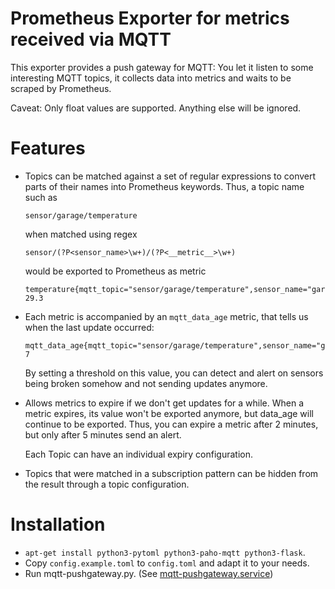# Prometheus Exporter for metrics received via MQTT

This exporter provides a push gateway for MQTT: You let it listen to
some interesting MQTT topics, it collects data into metrics and waits to
be scraped by Prometheus.

Caveat: Only float values are supported. Anything else will be ignored.

# Features

*   Topics can be matched against a set of regular expressions to convert
    parts of their names into Prometheus keywords. Thus, a topic name such as

        sensor/garage/temperature

    when matched using regex

        sensor/(?P<sensor_name>\w+)/(?P<__metric__>\w+)

    would be exported to Prometheus as metric

        temperature{mqtt_topic="sensor/garage/temperature",sensor_name="garage"} 29.3

*   Each metric is accompanied by an `mqtt_data_age` metric, that tells us
    when the last update occurred:

        mqtt_data_age{mqtt_topic="sensor/garage/temperature",sensor_name="garage",metric="temperature"} 7

    By setting a threshold on this value, you can detect and alert on sensors
    being broken somehow and not sending updates anymore.

*   Allows metrics to expire if we don't get updates for a while. When a metric
    expires, its value won't be exported anymore, but data_age will continue
    to be exported. Thus, you can expire a metric after 2 minutes, but only
    after 5 minutes send an alert.

    Each Topic can have an individual expiry configuration.

*   Topics that were matched in a subscription pattern can be hidden from the
    result through a topic configuration.


# Installation

* `apt-get install python3-pytoml python3-paho-mqtt python3-flask`.
* Copy `config.example.toml` to `config.toml` and adapt it to your needs.
* Run mqtt-pushgateway.py. (See [mqtt-pushgateway.service](mqtt-pushgateway.service))
